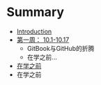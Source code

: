 # Summary

* [Introduction](README.md)
* [第一周： 10.1-10.17](diyizhou/myfile.md)
   * GitBook与GitHub的折腾
   * 在学之前...
* [在学之前](zai_xue_zhi_qian.md)
* 在学之前

